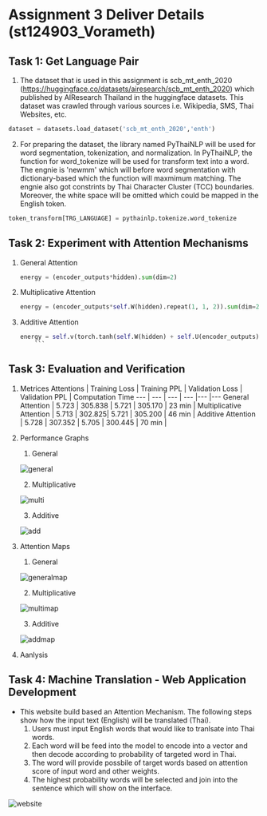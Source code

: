 # Assignment 3 Deliver Details (st124903_Vorameth)


## Task 1: Get Language Pair
1. The dataset that is used in this assignment is scb_mt_enth_2020 (https://huggingface.co/datasets/airesearch/scb_mt_enth_2020) which published by AIResearch Thailand in the huggingface datasets. This dataset was crawled through various sources i.e. Wikipedia, SMS, Thai Websites, etc.

```python
dataset = datasets.load_dataset('scb_mt_enth_2020','enth')
```

2. For preparing the dataset, the library named PyThaiNLP will be used for word segmentation, tokenization, and normalization. In PyThaiNLP, the function for word_tokenize will be used for transform text into a word. The engnie is 'newmm' which will before word segmentation with dictionary-based which the function will maxmimum matching. The engnie also got constrints by Thai Character Cluster (TCC) boundaries. Moreover, the white space will be omitted which could be mapped in the English token.

```python
token_transform[TRG_LANGUAGE] = pythainlp.tokenize.word_tokenize
```
   

## Task 2: Experiment with Attention Mechanisms
1. General Attention
    ```python
    energy = (encoder_outputs*hidden).sum(dim=2)
    ```

2. Multiplicative Attention
    ```python
    energy = (encoder_outputs*self.W(hidden).repeat(1, 1, 2)).sum(dim=2)
    ```
3. Additive Attention 
    ```python
    energy = self.v(torch.tanh(self.W(hidden) + self.U(encoder_outputs))).squeeze(2)
        ```

## Task 3: Evaluation and Verification
1. Metrices
    Attentions | Training Loss | Training PPL | Validation Loss | Validation PPL | Computation Time
    --- | --- | --- | --- |--- |---
    General Attention | 5.723 | 305.838 | 5.721 | 305.170 | 23 min |
    Multiplicative Attention | 5.713 | 302.825| 5.721 | 305.200 | 46 min |
    Additive Attention | 5.728 | 307.352 | 5.705 | 300.445 | 70 min |

2. Performance Graphs
    1. General 
    
    ![general](https://github.com/MrWhiteC/Natural_Language_Understanding_AIT/blob/main/Assignment3/images/train_loss_general.png)

    2. Multiplicative 
    
    ![multi](https://github.com/MrWhiteC/Natural_Language_Understanding_AIT/blob/main/Assignment3/images/train_loss_multiplicative.png)

    3. Additive 
    
    ![add](https://github.com/MrWhiteC/Natural_Language_Understanding_AIT/blob/main/Assignment3/images/train_loss_additive.png)

3. Attention Maps
    1. General 
    
    ![generalmap](https://github.com/MrWhiteC/Natural_Language_Understanding_AIT/blob/main/Assignment3/images/heatmap_general.png)

    2. Multiplicative 
    
    ![multimap](https://github.com/MrWhiteC/Natural_Language_Understanding_AIT/blob/main/Assignment3/images/heatmap_multiplicative.png)

    3. Additive 
    
    ![addmap](https://github.com/MrWhiteC/Natural_Language_Understanding_AIT/blob/main/Assignment3/images/heatmap_additive.png)

4. Aanlysis




## Task 4: Machine Translation - Web Application Development

- This website build based an Attention Mechanism. The following steps show how the input text (English) will be translated (Thai).
    1. Users must input English words that would like to tranlsate into Thai words.
    2. Each word will be feed into the model to encode into a vector and then decode according to probability of targeted word in Thai.
    3. The word will provide possbile of target words based on attention score of input word and other weights. 
    4. The highest probability words will be selected and join into the sentence which will show on the interface.

![website](https://github.com/MrWhiteC/Natural_Language_Understanding_AIT/blob/main/Assignment3/images/a3_website.png)

    